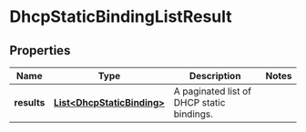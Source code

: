 # DhcpStaticBindingListResult

## Properties
Name | Type | Description | Notes
------------ | ------------- | ------------- | -------------
**results** | [**List&lt;DhcpStaticBinding&gt;**](DhcpStaticBinding.md) | A paginated list of DHCP static bindings. | 
